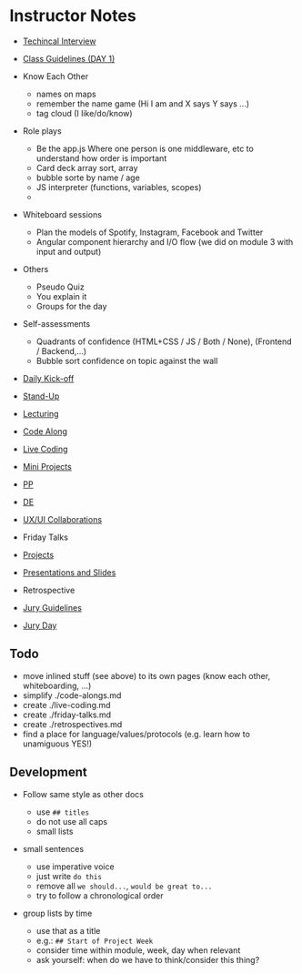 
# Instructor Notes

- [Techincal Interview](./technical-interview.md)
- [Class Guidelines (DAY 1)](./bcn-webdev-guidelines.md)
- Know Each Other
  - names on maps
  - remember the name game (Hi I am and X says Y says ...)
  - tag cloud (I like/do/know)
- Role plays
  - Be the app.js Where one person is one middleware, etc to understand how order is important
  - Card deck array sort, array
  - bubble sorte by name / age
  - JS interpreter (functions, variables, scopes)
  -
- Whiteboard sessions
  - Plan the models of Spotify, Instagram, Facebook and Twitter
  - Angular component hierarchy and I/O flow (we did on module 3 with input and output)
- Others
  - Pseudo Quiz
  - You explain it
  - Groups for the day
- Self-assessments
  - Quadrants of confidence (HTML+CSS / JS / Both / None), (Frontend / Backend,...)
  - Bubble sort confidence on topic against the wall

- [Daily Kick-off](./daily-kick-off.md)
- [Stand-Up](./stand-up.md)
- [Lecturing](./lecture.md)
- [Code Along](./code-along.md)
- [Live Coding](./live-coding.md)
- [Mini Projects](./mini-projects.md)
- [PP](./pair-programming.md)
- [DE](./daily-exercise.md)
- [UX/UI Collaborations](./ux-ui-collaborations.md)
- Friday Talks
- [Projects](./projects.md)
- [Presentations and Slides](./presentations.md)
- Retrospective
- [Jury Guidelines](./jury-guidelines.md)
- [Jury Day](./jury-day.md)




## Todo

- move inlined stuff (see above) to its own pages (know each other, whiteboarding, ...)
- simplify ./code-alongs.md
- create ./live-coding.md
- create ./friday-talks.md
- create ./retrospectives.md
- find a place for language/values/protocols (e.g. learn how to unamiguous YES!)

## Development

- Follow same style as other docs
  - use `## titles`
  - do not use all caps
  - small lists

- small sentences
  - use imperative voice
  - just write `do this`
  - remove all `we should...`, `would be great to...`
  - try to follow a chronological order

- group lists by time
  - use that as a title
  - e.g.: `## Start of Project Week`
  - consider time within module, week, day when relevant
  - ask yourself: when do we have to think/consider this thing?
